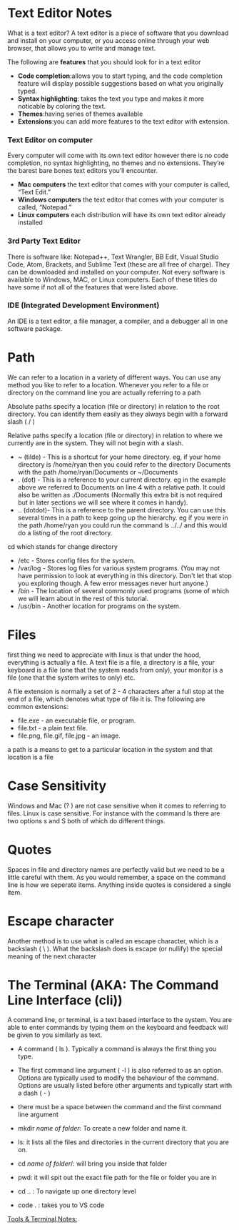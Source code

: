 # **Text Editor Notes**

What is a text editor? A text editor is a piece of software that you download and install on your computer, or you access online through your web browser, that allows you to write and manage text.

The following are **features** that you should look for in a text editor
* **Code completion**:allows you to start typing, and the code completion feature will display possible suggestions based on what you originally typed.
* **Syntax highlighting**: takes the text you type and makes it more noticable by coloring the text. 
* **Themes**:having series of themes available
* **Extensions**:you can add more features to the text editor with extension. 

### Text Editor on computer
Every computer will come with its own text editor however there is no code completion, no syntax highlighting, no themes and no extensions. They’re the barest bare bones text editors you’ll encounter.


* **Mac computers** the text editor that comes with your computer is called, “Text Edit.” 
* **Windows computers** the text editor that comes with your computer is called, “Notepad.”
* **Linux computers** each distribution will have its own text editor already installed

### 3rd Party Text Editor
There is software like: Notepad++, Text Wrangler, BB Edit, Visual Studio Code, Atom, Brackets, and Sublime Text (these are all free of charge). They can be downloaded and installed on your computer. Not every software is available to Windows, MAC, or Linux computers. Each of these titles do have some if not all of the features that were listed above. 

### IDE (Integrated Development Environment)
An IDE is a text editor, a file manager, a compiler, and a debugger all in one software package.

# **Path**

We can refer to a location in a variety of different ways. You can use any method you like to refer to a location. Whenever you refer to a file or directory on the command line you are actually referring to a path

Absolute paths specify a location (file or directory) in relation to the root directory. You can identify them easily as they always begin with a forward slash ( / )

Relative paths specify a location (file or directory) in relation to where we currently are in the system. They will not begin with a slash.
* ~ (tilde) - This is a shortcut for your home directory. eg, if your home directory is /home/ryan then you could refer to the directory Documents with the path /home/ryan/Documents or ~/Documents
* . (dot) - This is a reference to your current directory. eg in the example above we referred to Documents on line 4 with a relative path. It could also be written as ./Documents (Normally this extra bit is not required but in later sections we will see where it comes in handy).
* .. (dotdot)- This is a reference to the parent directory. You can use this several times in a path to keep going up the hierarchy. eg if you were in the path /home/ryan you could run the command ls ../../ and this would do a listing of the root directory.

cd which stands for change directory

* /etc - Stores config files for the system.
* /var/log - Stores log files for various system programs. (You may not have permission to look at everything in this directory. Don't let that stop you exploring though. A few error messages never hurt anyone.)
* /bin - The location of several commonly used programs (some of which we will learn about in the rest of this tutorial.
* /usr/bin - Another location for programs on the system.

# Files

first thing we need to appreciate with linux is that under the hood, everything is actually a file. A text file is a file, a directory is a file, your keyboard is a file (one that the system reads from only), your monitor is a file (one that the system writes to only) etc.

A file extension is normally a set of 2 - 4 characters after a full stop at the end of a file, which denotes what type of file it is. The following are common extensions:
* file.exe - an executable file, or program.
* file.txt - a plain text file.
* file.png, file.gif, file.jpg - an image.

a path is a means to get to a particular location in the system and that location is a file

# Case Sensitivity

Windows and Mac (? ) are not case sensitive when it comes to referring to files. Linux is case sensitive. For instance with the command ls there are two options s and S both of which do different things.

# Quotes

Spaces in file and directory names are perfectly valid but we need to be a little careful with them. As you would remember, a space on the command line is how we seperate items. Anything inside quotes is considered a single item.

# Escape character

Another method is to use what is called an escape character, which is a backslash ( \ ). What the backslash does is escape (or nullify) the special meaning of the next character

# **The Terminal (AKA: The Command Line Interface (cli))**
A command line, or terminal, is a text based interface to the system. You are able to enter commands by typing them on the keyboard and feedback will be given to you similarly as text.

* A command ( ls ). Typically a command is always the first thing you type.
* The first command line argument ( -l ) is also referred to as an option. Options are typically used to modify the behaviour of the command. Options are usually listed before other arguments and typically start with a dash ( - )
* there must be a space between the command and the first command line argument

* mkdir *name of folder*: To create a new folder and name it. 
* ls: it lists all the files and directories in the current directory that you are on.
* cd *name of folder*/: will bring you inside that folder
* pwd: it will spit out the exact file path for the file or folder you are in
* cd .. :  To navigate up one directory level
* code . : takes you to VS code

[Tools & Terminal Notes:](tools-terminal.md)
